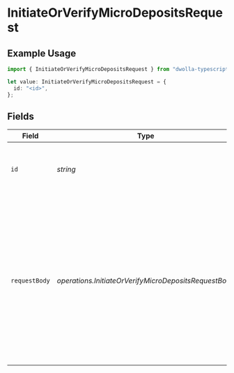 # InitiateOrVerifyMicroDepositsRequest

## Example Usage

```typescript
import { InitiateOrVerifyMicroDepositsRequest } from "dwolla-typescript/models/operations";

let value: InitiateOrVerifyMicroDepositsRequest = {
  id: "<id>",
};
```

## Fields

| Field                                                                                                                                                                       | Type                                                                                                                                                                        | Required                                                                                                                                                                    | Description                                                                                                                                                                 |
| --------------------------------------------------------------------------------------------------------------------------------------------------------------------------- | --------------------------------------------------------------------------------------------------------------------------------------------------------------------------- | --------------------------------------------------------------------------------------------------------------------------------------------------------------------------- | --------------------------------------------------------------------------------------------------------------------------------------------------------------------------- |
| `id`                                                                                                                                                                        | *string*                                                                                                                                                                    | :heavy_check_mark:                                                                                                                                                          | The ID of the FS to initiate or verify micro-deposit                                                                                                                        |
| `requestBody`                                                                                                                                                               | *operations.InitiateOrVerifyMicroDepositsRequestBody*                                                                                                                       | :heavy_minus_sign:                                                                                                                                                          | Optional request body for verifying micro-deposits.<br/>- If omitted: Endpoint will initiate micro-deposits<br/>- If provided: Must contain micro-deposit amounts for verification<br/> |
